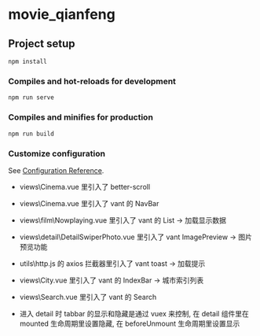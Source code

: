# movie_qianfeng

## Project setup

```
npm install
```

### Compiles and hot-reloads for development

```
npm run serve
```

### Compiles and minifies for production

```
npm run build
```

### Customize configuration

See [Configuration Reference](https://cli.vuejs.org/config/).

- views\Cinema.vue 里引入了 better-scroll
- views\Cinema.vue 里引入了 vant 的 NavBar
- views\film\Nowplaying.vue 里引入了 vant 的 List -> 加载显示数据
- views\detail\DetailSwiperPhoto.vue 里引入了 vant ImagePreview -> 图片预览功能
- utils\http.js 的 axios 拦截器里引入了 vant toast -> 加载提示
- views\City.vue 里引入了 vant 的 IndexBar -> 城市索引列表
- views\Search.vue 里引入了 vant 的 Search

- 进入 detail 时 tabbar 的显示和隐藏是通过 vuex 来控制, 在 detail 组件里在 mounted 生命周期里设置隐藏, 在 beforeUnmount 生命周期里设置显示
